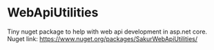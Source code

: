 # WebApiUtilities
Tiny nuget package to help with web api development in asp.net core.
Nuget link: https://www.nuget.org/packages/SakurWebApiUtilities/
